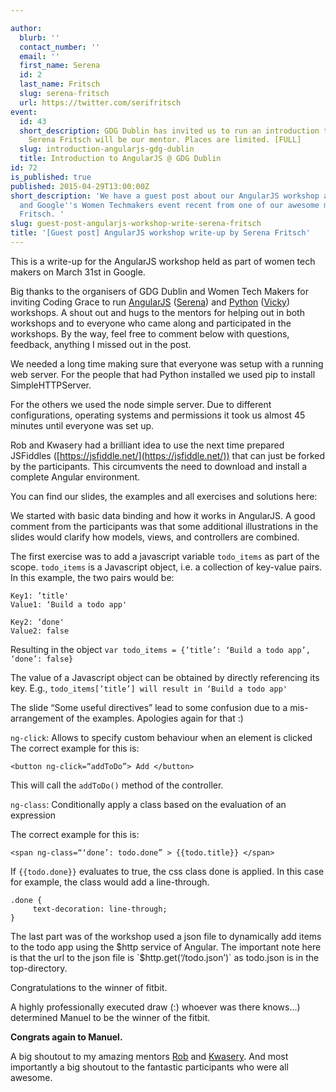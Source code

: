 ```yaml
---

author:
  blurb: ''
  contact_number: ''
  email: ''
  first_name: Serena
  id: 2
  last_name: Fritsch
  slug: serena-fritsch
  url: https://twitter.com/serifritsch
event:
  id: 43
  short_description: GDG Dublin has invited us to run an introduction to AngularJS.
    Serena Fritsch will be our mentor. Places are limited. [FULL]
  slug: introduction-angularjs-gdg-dublin
  title: Introduction to AngularJS @ GDG Dublin
id: 72
is_published: true
published: 2015-04-29T13:00:00Z
short_description: 'We have a guest post about our AngularJS workshop at GDG Dublin
  and Google''s Women Techmakers event recent from one of our awesome mentors, Serena
  Fritsch. '
slug: guest-post-angularjs-workshop-write-serena-fritsch
title: '[Guest post] AngularJS workshop write-up by Serena Fritsch'
---
```


This is a write-up for the AngularJS workshop held as part of women tech makers on March 31st in Google.

Big thanks to the organisers of GDG Dublin and Women Tech Makers for inviting Coding Grace to run [AngularJS](http://www.codinggrace.com/events/introduction-angularjs-gdg-dublin/43/) ([Serena](https://www.linkedin.com/in/serenafritsch)) and [Python](http://www.codinggrace.com/events/learn-python-making-text-based-adventure-game-gdg-/42/) ([Vicky](https://twitter.com/whykay)) workshops. A shout out and hugs to the mentors for helping out in both workshops and to everyone who came along and participated in the workshops. By the way, feel free to comment below with questions, feedback, anything I missed out in the post.

We needed a long time making sure that everyone was setup with a running web server. For the people that had Python installed we used pip to install SimpleHTTPServer.

For the others we used the node simple server. 
Due to different configurations, operating systems and permissions it took us almost 45 minutes until everyone was set up.

Rob and Kwasery had a brilliant idea to use the next time prepared JSFiddles ([https://jsfiddle.net/](https://jsfiddle.net/)) that can just be forked by the participants. This circumvents the need to download and install a complete Angular environment.

You can find our slides, the examples and all exercises and solutions here:

We started with basic data binding and how it works in AngularJS. A good comment from the participants was that  some additional illustrations in the slides would clarify how models, views, and controllers are combined.

The first exercise was to add a javascript variable `todo_items` as part of the scope. `todo_items` is a Javascript object, i.e. a collection of key-value pairs. In this example, the two pairs would be:

	Key1: ’title'
	Value1: ‘Build a todo app'

	Key2: ‘done'
	Value2: false

Resulting in the object `var todo_items = {’title’: ‘Build a todo app’, ‘done’: false}`

The value of a Javascript object can be obtained by directly referencing its key. E.g., `todo_items[’title’] will result in ‘Build a todo app'`

The slide “Some useful directives” lead to some confusion due to a mis-arrangement of the examples. Apologies again for that :)

`ng-click`: Allows to specify custom behaviour when an element is clicked
The correct example for this is:

	<button ng-click=“addToDo”> Add </button>

This will call the `addToDo()` method of the controller.

`ng-class`: Conditionally apply a class based on the evaluation of an expression

The correct example for this is:

	<span ng-class=“‘done’: todo.done” > {{todo.title}} </span>

If `{{todo.done}}` evaluates to true, the css class done is applied. In this case for example, the class would add a line-through.

	.done {
	     text-decoration: line-through;
	}  


The last part was of the workshop used a json file to dynamically add items to the todo app using the $http service of Angular.
The important note here is that the url to the json file is `$http.get(‘/todo.json’)` as todo.json is in the top-directory.

Congratulations to the winner of fitbit.

A highly professionally executed draw (:) whoever was there knows…) determined Manuel to be the winner of the fitbit. 

**Congrats again to Manuel.**

A big shoutout to my amazing mentors [Rob](https://twitter.com/robertcampion) and [Kwasery](https://twitter.com/code_epic).
And most importantly a big shoutout to the fantastic participants who were all awesome.